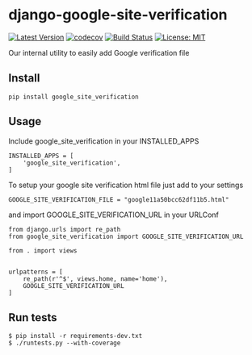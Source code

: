 # django-google-site-verification
[![Latest Version](https://img.shields.io/pypi/v/google-site-verification.svg)](https://pypi.python.org/pypi/google-site-verification/)
[![codecov](https://codecov.io/gh/lotrekagency/django-google-site-verification/branch/master/graph/badge.svg)](https://codecov.io/gh/lotrekagency/django-google-site-verification)
[![Build Status](https://travis-ci.org/lotrekagency/django-google-site-verification.svg?branch=master)](https://travis-ci.org/lotrekagency/django-google-site-verification)
[![License: MIT](https://img.shields.io/badge/License-MIT-blue.svg)](https://github.com/Owanesh/google-site-verification/blob/master/LICENSE)

Our internal utility to easily add Google verification file

## Install

    pip install google_site_verification

## Usage

Include google_site_verification in your INSTALLED_APPS

    INSTALLED_APPS = [
        'google_site_verification',
    ]

To setup your google site verification html file just add to your settings

    GOOGLE_SITE_VERIFICATION_FILE = "google11a50bcc62df11b5.html"

and import GOOGLE_SITE_VERIFICATION_URL in your URLConf

    from django.urls import re_path
    from google_site_verification import GOOGLE_SITE_VERIFICATION_URL

    from . import views


    urlpatterns = [
        re_path(r'^$', views.home, name='home'),
        GOOGLE_SITE_VERIFICATION_URL
    ]


## Run tests

    $ pip install -r requirements-dev.txt
    $ ./runtests.py --with-coverage
